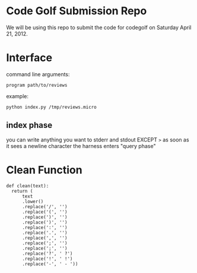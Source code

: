 Code Golf Submission Repo
=========================

We will be using this repo to submit the code for codegolf on Saturday April 21, 2012.


Interface
=========

command line arguments:

    program path/to/reviews

example:

    python index.py /tmp/reviews.micro

index phase
-----------

you can write anything you want to stderr and stdout EXCEPT `>` as soon as it
sees a newline character the harness enters "query phase"




Clean Function
==============

    def clean(text):
      return (
          text
          .lower()
          .replace('/', '')
          .replace('(', '')
          .replace(')', '')
          .replace(')', '')
          .replace(':', '')
          .replace('.', '')
          .replace(',', '')
          .replace(';', '')
          .replace(';', '')
          .replace('?', ' ?')
          .replace('!', ' !')
          .replace('-', ' - '))




